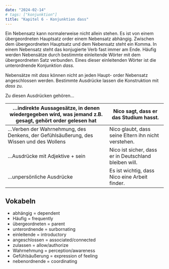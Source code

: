 ```yaml
---
date: "2024-02-14"
# tags: ["konjunktion"]
title: "Kapitel 6 - Konjunktion dass"
---
```


Ein Nebensatz kann normalerweise nicht allein stehen. Es ist von einem übergeordneten Hauptsatz order einem Nebensatz abhängig. Zwischen dem übergeordneten Hauptsatz und dem Nebensatz steht ein Komma. In einem Nebensatz steht das konjugierte Verb fast immer am Ende. Häufig werden Nebensätze durch bestimmte einleitende Wörter mit dem übergeordneten Satz verbunden. Eines dieser einleitenden Wörter ist die unterordnende Konjunktion *dass.*

Nebensätze mit *dass* können nicht an jeden Haupt- order Nebensatz angeschlossen werden. Bestimmte Ausdrücke lassen die Konstruktion mit *dass* zu. 

Zu diesen Ausdrücken gehören…

| …indirekte Aussagesätze, in denen wiedergegeben wird, was jemand z.B. gesagt, gehört order gelesen hat | Nico sagt, dass er das Studium hasst. |
| --- | --- |
| …Verben der Wahrnehmung, des Denkens, der Gefühlsäußerung, des Wissen und des Wollens | Nico glaubt, dass seine Eltern ihn nicht verstehen. |
| …Ausdrücke mit Adjektive + sein | Nico ist sicher, dass er in Deutschland bleiben will.  |
| …unpersönliche Ausdrücke | Es ist wichtig, dass Nico eine Arbeit finder. |

## Vokabeln

- abhängig = dependent
- Häufig = frequently
- übergeordneten = parent
- unterordnende = surbornating
- einleitende = introductory
- angeschlossen = associated/connected
- zulassen = allow/authorize
- Wahrnehmung = perception/awareness
- Gefühlsäußerung = expression of feeling
- nebenordnende = coordinating